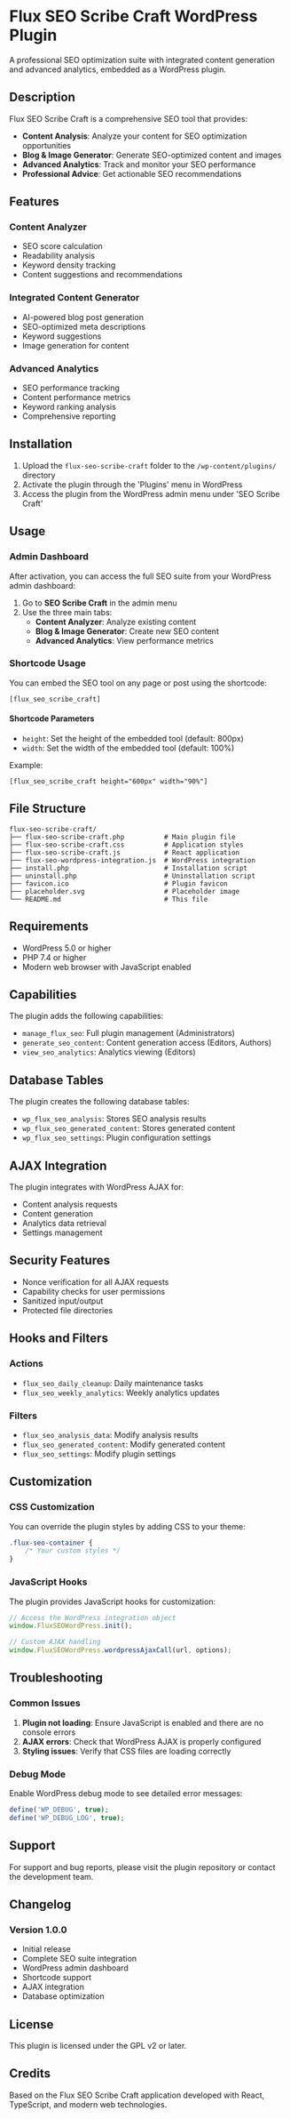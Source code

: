 # Flux SEO Scribe Craft WordPress Plugin

A professional SEO optimization suite with integrated content generation and advanced analytics, embedded as a WordPress plugin.

## Description

Flux SEO Scribe Craft is a comprehensive SEO tool that provides:

- **Content Analysis**: Analyze your content for SEO optimization opportunities
- **Blog & Image Generator**: Generate SEO-optimized content and images
- **Advanced Analytics**: Track and monitor your SEO performance
- **Professional Advice**: Get actionable SEO recommendations

## Features

### Content Analyzer
- SEO score calculation
- Readability analysis
- Keyword density tracking
- Content suggestions and recommendations

### Integrated Content Generator
- AI-powered blog post generation
- SEO-optimized meta descriptions
- Keyword suggestions
- Image generation for content

### Advanced Analytics
- SEO performance tracking
- Content performance metrics
- Keyword ranking analysis
- Comprehensive reporting

## Installation

1. Upload the `flux-seo-scribe-craft` folder to the `/wp-content/plugins/` directory
2. Activate the plugin through the 'Plugins' menu in WordPress
3. Access the plugin from the WordPress admin menu under 'SEO Scribe Craft'

## Usage

### Admin Dashboard
After activation, you can access the full SEO suite from your WordPress admin dashboard:
1. Go to **SEO Scribe Craft** in the admin menu
2. Use the three main tabs:
   - **Content Analyzer**: Analyze existing content
   - **Blog & Image Generator**: Create new SEO content
   - **Advanced Analytics**: View performance metrics

### Shortcode Usage
You can embed the SEO tool on any page or post using the shortcode:

```
[flux_seo_scribe_craft]
```

#### Shortcode Parameters
- `height`: Set the height of the embedded tool (default: 800px)
- `width`: Set the width of the embedded tool (default: 100%)

Example:
```
[flux_seo_scribe_craft height="600px" width="90%"]
```

## File Structure

```
flux-seo-scribe-craft/
├── flux-seo-scribe-craft.php          # Main plugin file
├── flux-seo-scribe-craft.css          # Application styles
├── flux-seo-scribe-craft.js           # React application
├── flux-seo-wordpress-integration.js  # WordPress integration
├── install.php                        # Installation script
├── uninstall.php                      # Uninstallation script
├── favicon.ico                        # Plugin favicon
├── placeholder.svg                    # Placeholder image
└── README.md                          # This file
```

## Requirements

- WordPress 5.0 or higher
- PHP 7.4 or higher
- Modern web browser with JavaScript enabled

## Capabilities

The plugin adds the following capabilities:
- `manage_flux_seo`: Full plugin management (Administrators)
- `generate_seo_content`: Content generation access (Editors, Authors)
- `view_seo_analytics`: Analytics viewing (Editors)

## Database Tables

The plugin creates the following database tables:
- `wp_flux_seo_analysis`: Stores SEO analysis results
- `wp_flux_seo_generated_content`: Stores generated content
- `wp_flux_seo_settings`: Plugin configuration settings

## AJAX Integration

The plugin integrates with WordPress AJAX for:
- Content analysis requests
- Content generation
- Analytics data retrieval
- Settings management

## Security Features

- Nonce verification for all AJAX requests
- Capability checks for user permissions
- Sanitized input/output
- Protected file directories

## Hooks and Filters

### Actions
- `flux_seo_daily_cleanup`: Daily maintenance tasks
- `flux_seo_weekly_analytics`: Weekly analytics updates

### Filters
- `flux_seo_analysis_data`: Modify analysis results
- `flux_seo_generated_content`: Modify generated content
- `flux_seo_settings`: Modify plugin settings

## Customization

### CSS Customization
You can override the plugin styles by adding CSS to your theme:

```css
.flux-seo-container {
    /* Your custom styles */
}
```

### JavaScript Hooks
The plugin provides JavaScript hooks for customization:

```javascript
// Access the WordPress integration object
window.FluxSEOWordPress.init();

// Custom AJAX handling
window.FluxSEOWordPress.wordpressAjaxCall(url, options);
```

## Troubleshooting

### Common Issues

1. **Plugin not loading**: Ensure JavaScript is enabled and there are no console errors
2. **AJAX errors**: Check that WordPress AJAX is properly configured
3. **Styling issues**: Verify that CSS files are loading correctly

### Debug Mode
Enable WordPress debug mode to see detailed error messages:

```php
define('WP_DEBUG', true);
define('WP_DEBUG_LOG', true);
```

## Support

For support and bug reports, please visit the plugin repository or contact the development team.

## Changelog

### Version 1.0.0
- Initial release
- Complete SEO suite integration
- WordPress admin dashboard
- Shortcode support
- AJAX integration
- Database optimization

## License

This plugin is licensed under the GPL v2 or later.

## Credits

Based on the Flux SEO Scribe Craft application developed with React, TypeScript, and modern web technologies.